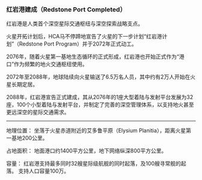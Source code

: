 
### 红岩港建成（Redstone Port Completed）

红岩港是人类首个深空星际交通枢纽与深空探索战略支点。

火星开拓计划后，HCA马不停蹄地宣告了火星的下一步计划“红岩港计划”（Redstone Port Program）并于2072年正式动工。

2076年，随着火星第一基地生态循环的正式形成，红岩港也开始正式作为“港口”作为频繁的地火交通枢纽使用。

2072年至2088年，地球陆续向火星输送了6.5万名人员，其中约有2万人开始在火星长期定居。

2088年，红岩港宣告正式建成，其从2076年的1座大型着陆与发射平台发展为32座，100个小型着陆与发射平台，并制定了完善的深空管理体系，以支持地火甚至更远深空的星际交通需求。

---

地理位置：
坐落于火星赤道附近的艾多鲁平原（Elysium Planitia），距离火星第一基地200公里。

占地面积：
地面港口约1400平方公里，地下网络纵深800平方公里。

容量：
红岩港支持最多同时32艘星际级航舰的同时起落，及100艘寻常舰的起落。
支持人口容量100万。
